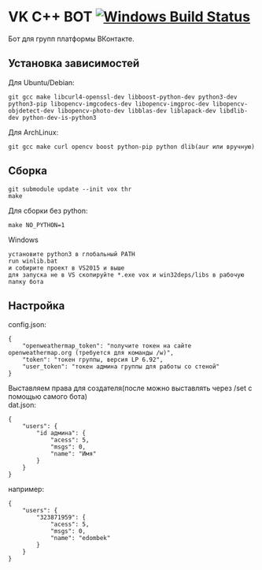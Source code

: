 # VK C++ BOT [![Windows Build Status](https://ci.appveyor.com/api/projects/status/github/edombek/vk-cpp-bot?svg=true)](https://ci.appveyor.com/project/edombek/vk-cpp-bot)

Бот для групп платформы ВКонтакте.

## Установка зависимостей

Для Ubuntu/Debian:
```
git gcc make libcurl4-openssl-dev libboost-python-dev python3-dev python3-pip libopencv-imgcodecs-dev libopencv-imgproc-dev libopencv-objdetect-dev libopencv-photo-dev libblas-dev liblapack-dev libdlib-dev python-dev-is-python3
````

Для ArchLinux:
```
git gcc make curl opencv boost python-pip python dlib(aur или вручную)
```

## Сборка

```
git submodule update --init vox thr
make
```

Для сборки без python:
```
make NO_PYTHON=1
```

Windows
```
установите python3 в глобальный PATH
run winlib.bat
и собирите проект в VS2015 и выше
для запуска не в VS скопируйте *.exe vox и win32deps/libs в рабочую папку бота
```

## Настройка
config.json:
```
{
    "openweathermap_token": "получите токен на сайте openweathermap.org (требуется для команды /w)",
    "token": "токен группы, версия LP 6.92",
    "user_token": "токен админа группы для работы со стеной"
}

```

Выставляем права для создателя(после можно выставлять через /set с помощью самого бота)
<br>dat.json:
```
{
    "users": {
        "id админа": {
            "acess": 5,
            "msgs": 0,
            "name": "Имя"
        }
    }
}
```
например:
```
{
    "users": {
        "323871959": {
            "acess": 5,
            "msgs": 0,
            "name": "edombek"
        }
    }
}
```
